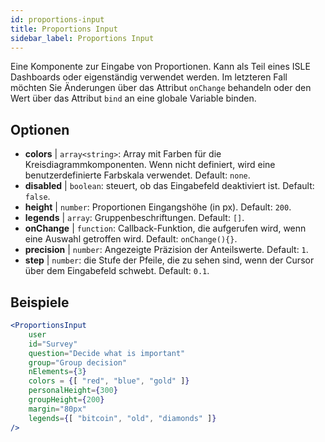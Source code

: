 ```yaml
---
id: proportions-input 
title: Proportions Input
sidebar_label: Proportions Input
---
```


Eine Komponente zur Eingabe von Proportionen. Kann als Teil eines ISLE Dashboards oder eigenständig verwendet werden. Im letzteren Fall möchten Sie Änderungen über das Attribut `onChange` behandeln oder den Wert über das Attribut `bind` an eine globale Variable binden.

## Optionen

* __colors__ | `array<string>`: Array mit Farben für die Kreisdiagrammkomponenten. Wenn nicht definiert, wird eine benutzerdefinierte Farbskala verwendet. Default: `none`.
* __disabled__ | `boolean`: steuert, ob das Eingabefeld deaktiviert ist. Default: `false`.
* __height__ | `number`: Proportionen Eingangshöhe (in px). Default: `200`.
* __legends__ | `array`: Gruppenbeschriftungen. Default: `[]`.
* __onChange__ | `function`: Callback-Funktion, die aufgerufen wird, wenn eine Auswahl getroffen wird. Default: `onChange(){}`.
* __precision__ | `number`: Angezeigte Präzision der Anteilswerte. Default: `1`.
* __step__ | `number`: die Stufe der Pfeile, die zu sehen sind, wenn der Cursor über dem Eingabefeld schwebt. Default: `0.1`.


## Beispiele

```jsx live
<ProportionsInput
    user
    id="Survey"
    question="Decide what is important"
    group="Group decision"
    nElements={3}
    colors = {[ "red", "blue", "gold" ]}
    personalHeight={300}
    groupHeight={200}
    margin="80px"
    legends={[ "bitcoin", "old", "diamonds" ]}
/>
```

